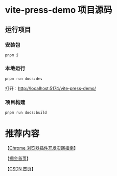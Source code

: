 # vite-press-demo 项目源码

## 运行项目

### 安装包
```shell
pnpm i
```

### 本地运行

```shell
pnpm run docs:dev
```

打开：[http://localhost:5174/vite-press-demo/](http://localhost:5174/vite-press-demo/)

### 项目构建

```shell
pnpm run docs:build
```

# 推荐内容
【[Chrome 浏览器插件开发实践指南](https://18055975947.github.io/extension/)】

【[掘金首页](https://juejin.cn/user/2409752520033768/posts)】

【[CSDN 首页](https://guoqiankun.blog.csdn.net/?type=blog)】